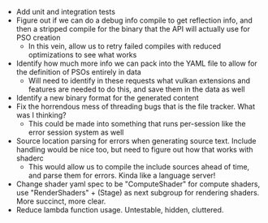 - Add unit and integration tests
- Figure out if we can do a debug info compile to get reflection info, and then a stripped compile for the binary that the API will actually use for PSO creation
    - In this vein, allow us to retry failed compiles with reduced optimizations to see what works
- Identify how much more info we can pack into the YAML file to allow for the definition of PSOs entirely in data
    - Will need to identify in these requests what vulkan extensions and features are needed to do this, and save them in the data as well
- Identify a new binary format for the generated content
- Fix the horrendous mess of threading bugs that is the file tracker. What was I thinking?
    - This could be made into something that runs per-session like the error session system as well
- Source location parsing for errors when generating source text. Include handling would be nice too, but need to figure out how that works with shaderc
    - This would allow us to compile the include sources ahead of time, and parse them for errors. Kinda like a language server!
- Change shader yaml spec to be "ComputeShader" for compute shaders, use "RenderShaders" + (Stage) as next subgroup for rendering shaders. More succinct, more clear.
- Reduce lambda function usage. Untestable, hidden, cluttered.